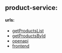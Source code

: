 ## product-service:

#### urls:
  - [getProductsList](https://2h2ao54mgg.execute-api.us-east-1.amazonaws.com/dev/products)
  - [getProductsById](https://2h2ao54mgg.execute-api.us-east-1.amazonaws.com/dev/roducts/{productId})
  - [openapi](./docs/openapi/openapi.html)
  - [frontend](https://d1t9ww18d3uzkd.cloudfront.net/)